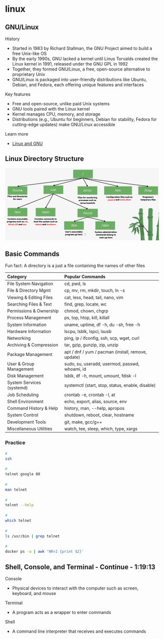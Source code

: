# linux

## GNU/Linux

History

- Started in 1983 by Richard Stallman, the GNU Project aimed to build a free Unix-like OS
- By the early 1990s, GNU lacked a kernel until Linus Torvalds created the Linux kernel in 1991, released under the GNU GPL in 1992
- Together, they formed GNU/Linux, a free, open-source alternative to proprietary Unix
- GNU/Linux is packaged into user-friendly distributions like Ubuntu, Debian, and Fedora, each offering unique features and interfaces

Key features

- Free and open-source, unlike paid Unix systems
- GNU tools paired with the Linux kernel
- Kernel manages CPU, memory, and storage
- Distributions (e.g., Ubuntu for beginners, Debian for stability, Fedora for cutting-edge updates) make GNU/Linux accessible

Learn more

- [Linux and GNU](https://www.gnu.org/gnu/linux-and-gnu.en.html)

## Linux Directory Structure

![img](./img/1.png)

## Basic Commands

Fun fact: A directory is a just a file containing the names of other files

| Category                      | Popular Commands                                      |
| :---------------------------- | :---------------------------------------------------- |
| File System Navigation        | cd, pwd, ls                                           |
| File & Directory Mgmt         | cp, mv, rm, mkdir, touch, ln -s                       |
| Viewing & Editing Files       | cat, less, head, tail, nano, vim                      |
| Searching Files & Text        | find, grep, locate, wc                                |
| Permissions & Ownership       | chmod, chown, chgrp                                   |
| Process Management            | ps, top, htop, kill, killall                          |
| System Information            | uname, uptime, df -h, du -sh, free -h                 |
| Hardware Information          | lscpu, lsblk, lspci, lsusb                            |
| Networking                    | ping, ip / ifconfig, ssh, scp, wget, curl             |
| Archiving & Compression       | tar, gzip, gunzip, zip, unzip                         |
| Package Management            | apt / dnf / yum / pacman (install, remove, update)    |
| User & Group Management       | sudo, su, useradd, usermod, passwd, whoami, id        |
| Disk Management               | lsblk, df -h, mount, umount, fdisk -l                 |
| System Services (systemd)     | systemctl (start, stop, status, enable, disable)      |
| Job Scheduling                | crontab -e, crontab -l, at                            |
| Shell Environment             | echo, export, alias, source, env                      |
| Command History & Help        | history, man, --help, apropos                         |
| System Control                | shutdown, reboot, clear, hostname                     |
| Development Tools             | git, make, gcc/g++                                    |
| Miscellaneous Utilities       | watch, tee, sleep, which, type, xargs                 |

### Practice

```bash
#
ssh

#
telnet google 80

#
man telnet

#
telnet --help

#
which telnet

#
ls /usr/bin | grep telnet

#
docker ps -a | awk 'NR>2 {print $2}'
```

## Shell, Console, and Terminal - Continue - 1:19:13

Console

- Physical devices to interact with the computer such as screen, keyboard, and mouse

Terminal

- A program acts as a wrapper to enter commands

Shell

- A command line interpreter that receives and executes commands

